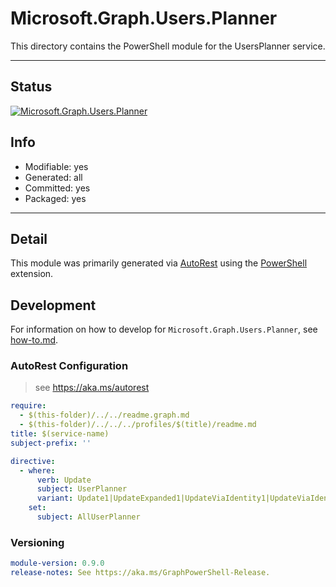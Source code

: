 <!-- region Generated -->
# Microsoft.Graph.Users.Planner
This directory contains the PowerShell module for the UsersPlanner service.

---
## Status
[![Microsoft.Graph.Users.Planner](https://img.shields.io/powershellgallery/v/Microsoft.Graph.Users.Planner.svg?style=flat-square&label=Microsoft.Graph.Users.Planner "Microsoft.Graph.Users.Planner")](https://www.powershellgallery.com/packages/Microsoft.Graph.Users.Planner/)

## Info
- Modifiable: yes
- Generated: all
- Committed: yes
- Packaged: yes

---
## Detail
This module was primarily generated via [AutoRest](https://github.com/Azure/autorest) using the [PowerShell](https://github.com/Azure/autorest.powershell) extension.

## Development
For information on how to develop for `Microsoft.Graph.Users.Planner`, see [how-to.md](how-to.md).
<!-- endregion -->

### AutoRest Configuration

> see https://aka.ms/autorest

``` yaml
require:
  - $(this-folder)/../../readme.graph.md
  - $(this-folder)/../../../profiles/$(title)/readme.md
title: $(service-name)
subject-prefix: ''

directive:
  - where:
      verb: Update
      subject: UserPlanner
      variant: Update1|UpdateExpanded1|UpdateViaIdentity1|UpdateViaIdentityExpanded1
    set:
      subject: AllUserPlanner
```
### Versioning

``` yaml
module-version: 0.9.0
release-notes: See https://aka.ms/GraphPowerShell-Release.
```
